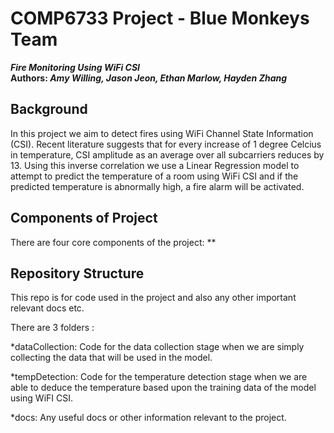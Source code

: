 # COMP6733 Project - Blue Monkeys Team
<strong><em> Fire Monitoring Using WiFi CSI </em></strong> <br>
<strong>Authors: <em>Amy Willing, Jason Jeon, Ethan Marlow, Hayden Zhang</em></strong><br>

## Background
In this project we aim to detect fires using WiFi Channel State Information (CSI). Recent literature suggests that for every increase of 1 degree Celcius in temperature, CSI amplitude as an average over all subcarriers reduces by 13. Using this inverse correlation we use a Linear Regression model to attempt to predict the temperature of a room using WiFi CSI and if the predicted temperature is abnormally high, a fire alarm will be activated.

## Components of Project
There are four core components of the project:
** 

## Repository Structure
This repo is for code used in the project and also any other important relevant docs etc.

There are 3 folders :

*dataCollection: Code for the data collection stage when we are simply collecting the data that will be used in the model.

*tempDetection: Code for the temperature detection stage when we are able to deduce the temperature based upon the training data of the model using WiFI CSI.

*docs: Any useful docs or other information relevant to the project. 

